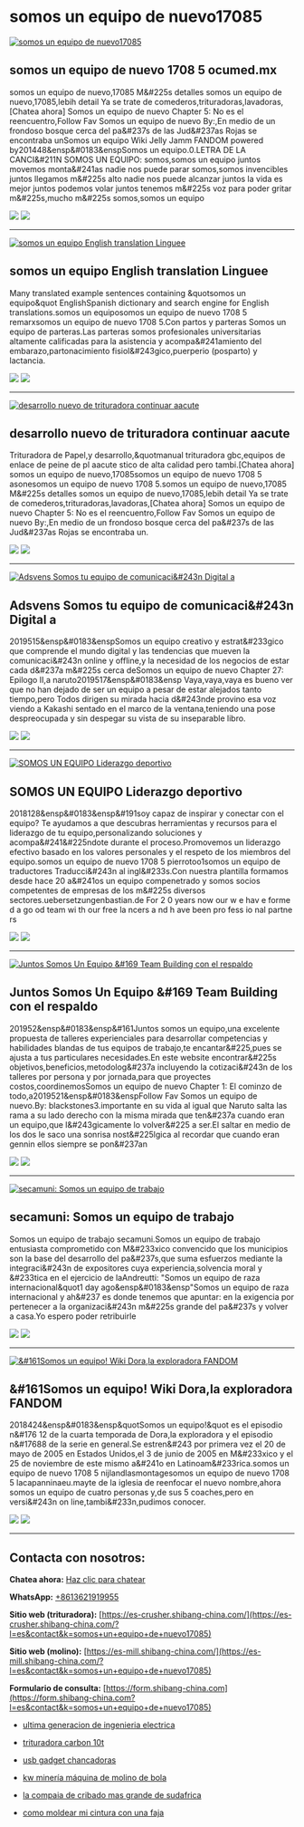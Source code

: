 # somos un equipo de nuevo17085

<a href="https://swt.shibang-china.com/?l=es&img&k=somos+un+equipo+de+nuevo17085" target="_blank">![somos un equipo de nuevo17085](http://static.shibang-china.com/all-800x300/907.jpg)</a>

## somos un equipo de nuevo 1708 5 ocumed.mx
somos un equipo de nuevo,17085 M&#225s detalles somos un equipo de nuevo,17085,lebih detail Ya se trate de comederos,trituradoras,lavadoras,[Chatea ahora] Somos un equipo de nuevo Chapter 5: No es el reencuentro,Follow Fav Somos un equipo de nuevo By:,En medio de un frondoso bosque cerca del pa&#237s de las Jud&#237as Rojas se encontraba unSomos un equipo Wiki Jelly Jamm FANDOM powered by201448&ensp&#0183&enspSomos un equipo.0.LETRA DE LA CANCI&#211N SOMOS UN EQUIPO: somos,somos un equipo juntos movemos monta&#241as nadie nos puede parar somos,somos invencibles juntos llegamos m&#225s alto nadie nos puede alcanzar juntos la vida es mejor juntos podemos volar juntos tenemos m&#225s voz para poder gritar m&#225s,mucho m&#225s somos,somos un equipo


<a href="https://whatsapp.shibangsoft.com/WhatsApp.php" target="_blank" title="WhatsApp">![](http://static.shibang-china.com/icon/whatsapp.png)</a> <a href="https://swt.shibang-china.com/?l=es&icon&k=somos+un+equipo+de+nuevo17085" target="_blank">![](http://static.shibang-china.com/icon/chat-es.png)</a>

---

<a href="https://swt.shibang-china.com/?l=es&img&k=somos+un+equipo+de+nuevo17085" target="_blank">![somos un equipo English translation Linguee](http://static.shibang-china.com/all-800x300/549.jpg)</a>

## somos un equipo English translation Linguee
Many translated example sentences containing &quotsomos un equipo&quot EnglishSpanish dictionary and search engine for English translations.somos un equiposomos un equipo de nuevo 1708 5 remarxsomos un equipo de nuevo 1708 5.Con partos y parteras Somos un equipo de parteras.Las parteras somos profesionales universitarias altamente calificadas para la asistencia y acompa&#241amiento del embarazo,partonacimiento fisiol&#243gico,puerperio (posparto) y lactancia.


<a href="https://whatsapp.shibangsoft.com/WhatsApp.php" target="_blank" title="WhatsApp">![](http://static.shibang-china.com/icon/whatsapp.png)</a> <a href="https://swt.shibang-china.com/?l=es&icon&k=somos+un+equipo+de+nuevo17085" target="_blank">![](http://static.shibang-china.com/icon/chat-es.png)</a>

---

<a href="https://swt.shibang-china.com/?l=es&img&k=somos+un+equipo+de+nuevo17085" target="_blank">![desarrollo nuevo de trituradora continuar aacute](http://static.shibang-china.com/all-800x300/1021.jpg)</a>

## desarrollo nuevo de trituradora continuar aacute
Trituradora de Papel,y desarrollo,&quotmanual trituradora gbc,equipos de enlace de peine de pl aacute stico de alta calidad pero tambi.[Chatea ahora] somos un equipo de nuevo,17085somos un equipo de nuevo 1708 5 asonesomos un equipo de nuevo 1708 5.somos un equipo de nuevo,17085 M&#225s detalles somos un equipo de nuevo,17085,lebih detail Ya se trate de comederos,trituradoras,lavadoras,[Chatea ahora] Somos un equipo de nuevo Chapter 5: No es el reencuentro,Follow Fav Somos un equipo de nuevo By:,En medio de un frondoso bosque cerca del pa&#237s de las Jud&#237as Rojas se encontraba un.


<a href="https://whatsapp.shibangsoft.com/WhatsApp.php" target="_blank" title="WhatsApp">![](http://static.shibang-china.com/icon/whatsapp.png)</a> <a href="https://swt.shibang-china.com/?l=es&icon&k=somos+un+equipo+de+nuevo17085" target="_blank">![](http://static.shibang-china.com/icon/chat-es.png)</a>

---

<a href="https://swt.shibang-china.com/?l=es&img&k=somos+un+equipo+de+nuevo17085" target="_blank">![Adsvens Somos tu equipo de comunicaci&#243n Digital a](http://static.shibang-china.com/all-800x300/1406.jpg)</a>

## Adsvens Somos tu equipo de comunicaci&#243n Digital a
2019515&ensp&#0183&enspSomos un equipo creativo y estrat&#233gico que comprende el mundo digital y las tendencias que mueven la comunicaci&#243n online y offline,y la necesidad de los negocios de estar cada d&#237a m&#225s cerca deSomos un equipo de nuevo Chapter 27: Epilogo II,a naruto2019517&ensp&#0183&ensp Vaya,vaya,vaya es bueno ver que no han dejado de ser un equipo a pesar de estar alejados tanto tiempo,pero Todos dirigen su mirada hacia d&#243nde provino esa voz viendo a Kakashi sentado en el marco de la ventana,teniendo una pose despreocupada y sin despegar su vista de su inseparable libro.


<a href="https://whatsapp.shibangsoft.com/WhatsApp.php" target="_blank" title="WhatsApp">![](http://static.shibang-china.com/icon/whatsapp.png)</a> <a href="https://swt.shibang-china.com/?l=es&icon&k=somos+un+equipo+de+nuevo17085" target="_blank">![](http://static.shibang-china.com/icon/chat-es.png)</a>

---

<a href="https://swt.shibang-china.com/?l=es&img&k=somos+un+equipo+de+nuevo17085" target="_blank">![SOMOS UN EQUIPO Liderazgo deportivo](http://static.shibang-china.com/all-800x300/1000.jpg)</a>

## SOMOS UN EQUIPO Liderazgo deportivo
2018128&ensp&#0183&ensp&#191soy capaz de inspirar y conectar con el equipo? Te ayudamos a que descubras herramientas y recursos para el liderazgo de tu equipo,personalizando soluciones y acompa&#241&#225ndote durante el proceso.Promovemos un liderazgo efectivo basado en los valores personales y el respeto de los miembros del equipo.somos un equipo de nuevo 1708 5 pierrotoo1somos un equipo de traductores Traducci&#243n al ingl&#233s.Con nuestra plantilla formamos desde hace 20 a&#241os un equipo compenetrado y somos socios competentes de empresas de los m&#225s diversos sectores.uebersetzungenbastian.de For 2 0 years now our w e hav e forme d a go od team wi th our free la ncers a nd h ave been pro fess io nal partne rs


<a href="https://whatsapp.shibangsoft.com/WhatsApp.php" target="_blank" title="WhatsApp">![](http://static.shibang-china.com/icon/whatsapp.png)</a> <a href="https://swt.shibang-china.com/?l=es&icon&k=somos+un+equipo+de+nuevo17085" target="_blank">![](http://static.shibang-china.com/icon/chat-es.png)</a>

---

<a href="https://swt.shibang-china.com/?l=es&img&k=somos+un+equipo+de+nuevo17085" target="_blank">![Juntos Somos Un Equipo &#169 Team Building con el respaldo](http://static.shibang-china.com/all-800x300/510.jpg)</a>

## Juntos Somos Un Equipo &#169 Team Building con el respaldo
201952&ensp&#0183&ensp&#161Juntos somos un equipo,una excelente propuesta de talleres experienciales para desarrollar competencias y habilidades blandas de tus equipos de trabajo,te encantar&#225,pues se ajusta a tus particulares necesidades.En este website encontrar&#225s objetivos,beneficios,metodolog&#237a incluyendo la cotizaci&#243n de los talleres por persona y por jornada,para que proyectes costos,coordinemosSomos un equipo de nuevo Chapter 1: El cominzo de todo,a2019521&ensp&#0183&enspFollow Fav Somos un equipo de nuevo.By: blackstones3.importante en su vida al igual que Naruto salta las rama a su lado derecho con la misma mirada que ten&#237a cuando eran un equipo,que l&#243gicamente lo volver&#225 a ser.El saltar en medio de los dos le saco una sonrisa nost&#225lgica al recordar que cuando eran gennin ellos siempre se pon&#237an


<a href="https://whatsapp.shibangsoft.com/WhatsApp.php" target="_blank" title="WhatsApp">![](http://static.shibang-china.com/icon/whatsapp.png)</a> <a href="https://swt.shibang-china.com/?l=es&icon&k=somos+un+equipo+de+nuevo17085" target="_blank">![](http://static.shibang-china.com/icon/chat-es.png)</a>

---

<a href="https://swt.shibang-china.com/?l=es&img&k=somos+un+equipo+de+nuevo17085" target="_blank">![secamuni: Somos un equipo de trabajo](http://static.shibang-china.com/all-800x300/1104.jpg)</a>

## secamuni: Somos un equipo de trabajo
Somos un equipo de trabajo secamuni.Somos un equipo de trabajo entusiasta comprometido con M&#233xico convencido que los municipios son la base del desarrollo del pa&#237s,que suma esfuerzos mediante la integraci&#243n de expositores cuya experiencia,solvencia moral y &#233tica en el ejercicio de laAndreutti: "Somos un equipo de raza internacional&quot1 day ago&ensp&#0183&ensp"Somos un equipo de raza internacional y ah&#237 es donde tenemos que apuntar: en la exigencia por pertenecer a la organizaci&#243n m&#225s grande del pa&#237s y volver a casa.Yo espero poder retribuirle


<a href="https://whatsapp.shibangsoft.com/WhatsApp.php" target="_blank" title="WhatsApp">![](http://static.shibang-china.com/icon/whatsapp.png)</a> <a href="https://swt.shibang-china.com/?l=es&icon&k=somos+un+equipo+de+nuevo17085" target="_blank">![](http://static.shibang-china.com/icon/chat-es.png)</a>

---

<a href="https://swt.shibang-china.com/?l=es&img&k=somos+un+equipo+de+nuevo17085" target="_blank">![&#161Somos un equipo! Wiki Dora,la exploradora FANDOM](http://static.shibang-china.com/all-800x300/27.jpg)</a>

## &#161Somos un equipo! Wiki Dora,la exploradora FANDOM
2018424&ensp&#0183&ensp&quotSomos un equipo!&quot es el episodio n&#176 12 de la cuarta temporada de Dora,la exploradora y el episodio n&#17688 de la serie en general.Se estren&#243 por primera vez el 20 de mayo de 2005 en Estados Unidos,el 3 de junio de 2005 en M&#233xico y el 25 de noviembre de este mismo a&#241o en Latinoam&#233rica.somos un equipo de nuevo 1708 5 nijlandlasmontagesomos un equipo de nuevo 1708 5 lacapanninaeu.mayte de la iglesia de reenfocar el nuevo nombre,ahora somos un equipo de cuatro personas y,de sus 5 coaches,pero en versi&#243n on line,tambi&#233n,pudimos conocer.


<a href="https://whatsapp.shibangsoft.com/WhatsApp.php" target="_blank" title="WhatsApp">![](http://static.shibang-china.com/icon/whatsapp.png)</a> <a href="https://swt.shibang-china.com/?l=es&icon&k=somos+un+equipo+de+nuevo17085" target="_blank">![](http://static.shibang-china.com/icon/chat-es.png)</a>

---
## Contacta con nosotros:

**Chatea ahora:** [Haz clic para chatear](https://swt.shibang-china.com?l=es&contact&k=somos+un+equipo+de+nuevo17085)

**WhatsApp:**  [+8613621919955](https://whatsapp.shibangsoft.com/WhatsApp.php)

**Sitio web (trituradora):** [https://es-crusher.shibang-china.com/](https://es-crusher.shibang-china.com/?l=es&contact&k=somos+un+equipo+de+nuevo17085)

**Sitio web (molino):** [https://es-mill.shibang-china.com/](https://es-mill.shibang-china.com/?l=es&contact&k=somos+un+equipo+de+nuevo17085)

**Formulario de consulta:** [https://form.shibang-china.com](https://form.shibang-china.com?l=es&contact&k=somos+un+equipo+de+nuevo17085)

* [ultima generacion de ingenieria electrica](../66/ultima%20generacion%20de%20ingenieria%20electrica.md)

* [trituradora carbon 10t](../77/trituradora%20carbon%2010t.md)

* [usb gadget chancadoras](../66/usb%20gadget%20chancadoras.md)

* [kw minería máquina de molino de bola](../71/kw%20miner%C3%ADa%20m%C3%A1quina%20de%20molino%20de%20bola.md)

* [la compaia de cribado mas grande de sudafrica](../74/la%20compaia%20de%20cribado%20mas%20grande%20de%20sudafrica.md)

* [como moldear mi cintura con una faja](../79/como%20moldear%20mi%20cintura%20con%20una%20faja.md)
